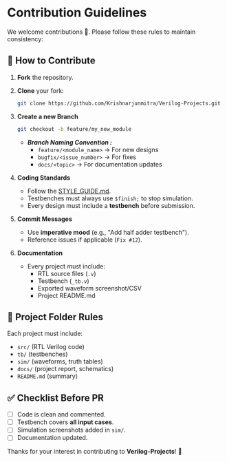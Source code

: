 # Contribution Guidelines

We welcome contributions 🎉. Please follow these rules to maintain consistency:

## 🚀 How to Contribute

1. **Fork** the repository.
2. **Clone** your fork:  
   ```bash
   git clone https://github.com/Krishnarjunmitra/Verilog-Projects.git
   ```

3. **Create a new Branch**
   
   ```bash
   git checkout -b feature/my_new_module
   ```
    - ***Branch Naming Convention :***
      - `feature/<module_name>` → For new designs
      - `bugfix/<issue_number>` → For fixes
      - `docs/<topic>` → For documentation updates

4. **Coding Standards**
   - Follow the [STYLE_GUIDE.md](STYLE_GUIDE.md).
   - Testbenches must always use `$finish;` to stop simulation.
   - Every design must include a **testbench** before submission.

5. **Commit Messages**
   - Use **imperative mood** (e.g., "Add half adder testbench").
   - Reference issues if applicable (`Fix #12`).

6. **Documentation**
   - Every project must include:
     - RTL source files (`.v`)
     - Testbench (`_tb.v`)
     - Exported waveform screenshot/CSV
     - Project README.md


## 📂 Project Folder Rules

Each project must include:

* `src/` (RTL Verilog code)
* `tb/` (testbenches)
* `sim/` (waveforms, truth tables)
* `docs/` (project report, schematics)
* `README.md` (summary)

## ✅ Checklist Before PR

* [ ] Code is clean and commented.
* [ ] Testbench covers **all input cases**.
* [ ] Simulation screenshots added in `sim/`.
* [ ] Documentation updated.

Thanks for your interest in contributing to **Verilog-Projects**! 🎉

